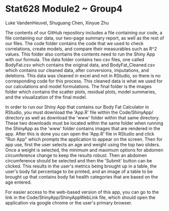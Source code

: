 # Stat628 Module2 ~ Group4
Luke VandenHeuvel, Shuguang Chen, Xinyue Zhu

The contents of our GitHub repository includes a file containing our code, a file containing our data, our two-page summary report, as well as the rest of our files. The code folder contains the code that we used to check correlations, create models, and compare their measurables such as R^2 values. This folder also contains the contents need to run the Shiny App with our formula. The data folder contains two csv files, one called BodyFat.csv which contains the original data, and BodyFat_Cleaned.csv which contains our cleaned data, after conversions, imputations, and deletions. This data was cleaned in excel and not in RStudio, so there is no corresponding code for this process. This cleaned data is what we used for our calculations and model formulations. The final folder is the images folder which contains the scatter plots, residual plots, model summaries, and the visualization of the final model.

In order to run our Shiny App that contains our Body Fat Calculator in RStudio, you must download the 'App.R' file within the Code/ShinyApp/ directory as well as download the 'www' folder within that same directory. These two downloads must be located within the same folder when running the ShinyApp as the 'www' folder contains images that are rendered in the app. After this is done you can open the 'App.R' file in RStudio and click "Run App" which prompts the application to appear on the screen. Then for app use, first the user selects an age and weight using the top two sliders. Once a weight is selected, the minimum and maximum options for abdomen circumference change to keep the results robust. Then an abdomen circumference should be selected and then the 'Submit' button can be clicked. This results in the user's metrics being brought up in a table, the user's body fat percentage to be printed, and an image of a table to be brought up that contains body fat health categories that are based on the age entered.

For easier access to the web-based version of this app, you can go to the link in the Code/ShinyApp/ShinyAppWebLink file, which should open the application via google chrome or the user's primary browser.
